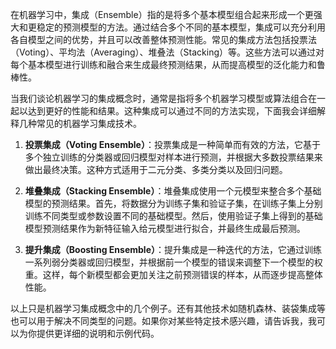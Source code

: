 在机器学习中，集成（Ensemble）指的是将多个基本模型组合起来形成一个更强大和更稳定的预测模型的方法。通过结合多个不同的基本模型，集成可以充分利用各自模型之间的优势，并且可以改善整体预测性能。常见的集成方法包括投票法（Voting）、平均法（Averaging）、堆叠法（Stacking）等。这些方法可以通过对每个基本模型进行训练和融合来生成最终预测结果，从而提高模型的泛化能力和鲁棒性。

当我们谈论机器学习的集成概念时，通常是指将多个机器学习模型或算法组合在一起以达到更好的性能和结果。这种集成可以通过不同的方法实现，下面我会详细解释几种常见的机器学习集成技术。

1. **投票集成（Voting Ensemble）**：投票集成是一种简单而有效的方法，它基于多个独立训练的分类器或回归模型对样本进行预测，并根据大多数投票结果来做出最终决策。这种方式适用于二元分类、多类分类以及回归问题。

2. **堆叠集成（Stacking Ensemble）**：堆叠集成使用一个元模型来整合多个基础模型的预测结果。首先，将数据分为训练子集和验证子集，在训练子集上分别训练不同类型或参数设置不同的基础模型。然后，使用验证子集上得到的基础模型预测结果作为新特征输入给元模型进行拟合，并最终生成最后预测。

3. **提升集成（Boosting Ensemble）**：提升集成是一种迭代的方法，它通过训练一系列弱分类器或回归模型，并根据前一个模型的错误来调整下一个模型的权重。这样，每个新模型都会更加关注之前预测错误的样本，从而逐步提高整体性能。

以上只是机器学习集成概念中的几个例子。还有其他技术如随机森林、装袋集成等也可以用于解决不同类型的问题。如果你对某些特定技术感兴趣，请告诉我，我可以为你提供更详细的说明和示例代码。